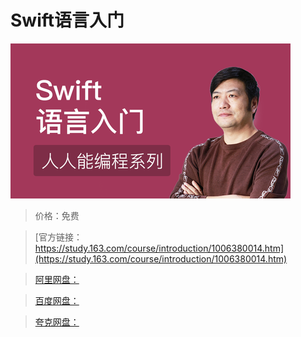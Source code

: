 # Swift语言入门

![img](../../../assets/study163/free/19c83d0a044b4c85be222104cbcdbd78.png)

> 价格：免费

> [官方链接：https://study.163.com/course/introduction/1006380014.htm](https://study.163.com/course/introduction/1006380014.htm)

> [阿里网盘：]()

> [百度网盘：]()

> [夸克网盘：]()

